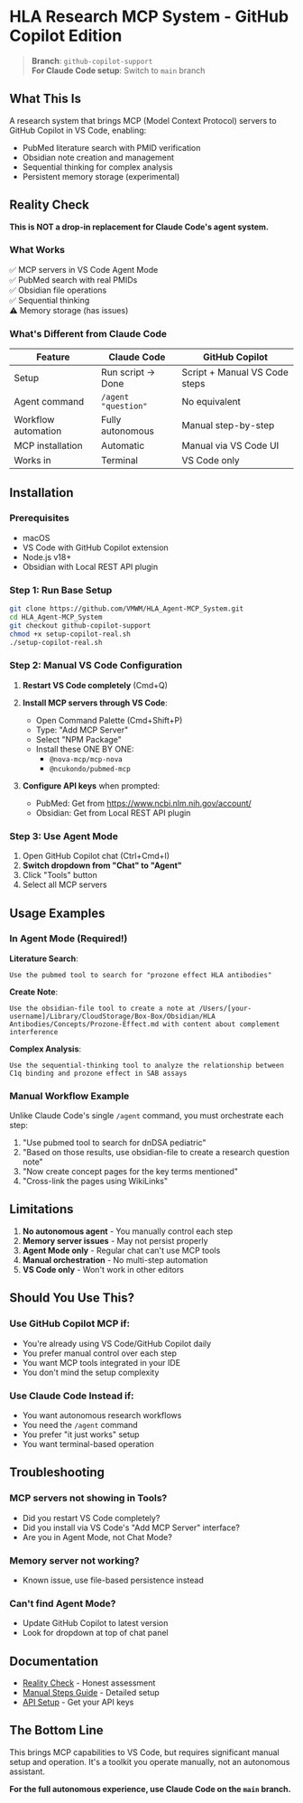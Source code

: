 # HLA Research MCP System - GitHub Copilot Edition

> **Branch**: `github-copilot-support`  
> **For Claude Code setup**: Switch to `main` branch

## What This Is

A research system that brings MCP (Model Context Protocol) servers to GitHub Copilot in VS Code, enabling:
- PubMed literature search with PMID verification
- Obsidian note creation and management
- Sequential thinking for complex analysis
- Persistent memory storage (experimental)

## Reality Check

**This is NOT a drop-in replacement for Claude Code's agent system.**

### What Works
✅ MCP servers in VS Code Agent Mode  
✅ PubMed search with real PMIDs  
✅ Obsidian file operations  
✅ Sequential thinking  
⚠️ Memory storage (has issues)

### What's Different from Claude Code

| Feature | Claude Code | GitHub Copilot |
|---------|------------|----------------|
| Setup | Run script → Done | Script + Manual VS Code steps |
| Agent command | `/agent "question"` | No equivalent |
| Workflow automation | Fully autonomous | Manual step-by-step |
| MCP installation | Automatic | Manual via VS Code UI |
| Works in | Terminal | VS Code only |

## Installation

### Prerequisites
- macOS
- VS Code with GitHub Copilot extension
- Node.js v18+
- Obsidian with Local REST API plugin

### Step 1: Run Base Setup
```bash
git clone https://github.com/VMWM/HLA_Agent-MCP_System.git
cd HLA_Agent-MCP_System
git checkout github-copilot-support
chmod +x setup-copilot-real.sh
./setup-copilot-real.sh
```

### Step 2: Manual VS Code Configuration

1. **Restart VS Code completely** (Cmd+Q)

2. **Install MCP servers through VS Code**:
   - Open Command Palette (Cmd+Shift+P)
   - Type: "Add MCP Server"
   - Select "NPM Package"
   - Install these ONE BY ONE:
     - `@nova-mcp/mcp-nova`
     - `@ncukondo/pubmed-mcp`

3. **Configure API keys** when prompted:
   - PubMed: Get from https://www.ncbi.nlm.nih.gov/account/
   - Obsidian: Get from Local REST API plugin

### Step 3: Use Agent Mode

1. Open GitHub Copilot chat (Ctrl+Cmd+I)
2. **Switch dropdown from "Chat" to "Agent"**
3. Click "Tools" button
4. Select all MCP servers

## Usage Examples

### In Agent Mode (Required!)

**Literature Search**:
```
Use the pubmed tool to search for "prozone effect HLA antibodies"
```

**Create Note**:
```
Use the obsidian-file tool to create a note at /Users/[your-username]/Library/CloudStorage/Box-Box/Obsidian/HLA Antibodies/Concepts/Prozone-Effect.md with content about complement interference
```

**Complex Analysis**:
```
Use the sequential-thinking tool to analyze the relationship between C1q binding and prozone effect in SAB assays
```

### Manual Workflow Example

Unlike Claude Code's single `/agent` command, you must orchestrate each step:

1. "Use pubmed tool to search for dnDSA pediatric"
2. "Based on those results, use obsidian-file to create a research question note"
3. "Now create concept pages for the key terms mentioned"
4. "Cross-link the pages using WikiLinks"

## Limitations

1. **No autonomous agent** - You manually control each step
2. **Memory server issues** - May not persist properly
3. **Agent Mode only** - Regular chat can't use MCP tools
4. **Manual orchestration** - No multi-step automation
5. **VS Code only** - Won't work in other editors

## Should You Use This?

### Use GitHub Copilot MCP if:
- You're already using VS Code/GitHub Copilot daily
- You prefer manual control over each step
- You want MCP tools integrated in your IDE
- You don't mind the setup complexity

### Use Claude Code Instead if:
- You want autonomous research workflows
- You need the `/agent` command
- You prefer "it just works" setup
- You want terminal-based operation

## Troubleshooting

### MCP servers not showing in Tools?
- Did you restart VS Code completely?
- Did you install via VS Code's "Add MCP Server" interface?
- Are you in Agent Mode, not Chat Mode?

### Memory server not working?
- Known issue, use file-based persistence instead

### Can't find Agent Mode?
- Update GitHub Copilot to latest version
- Look for dropdown at top of chat panel

## Documentation

- [Reality Check](docs/GITHUB_COPILOT_REALITY_CHECK.md) - Honest assessment
- [Manual Steps Guide](docs/GITHUB_COPILOT_AGENT_SETUP.md) - Detailed setup
- [API Setup](docs/API_AND_PATH_SETUP.md) - Get your API keys

## The Bottom Line

This brings MCP capabilities to VS Code, but requires significant manual setup and operation. It's a toolkit you operate manually, not an autonomous assistant.

**For the full autonomous experience, use Claude Code on the `main` branch.**